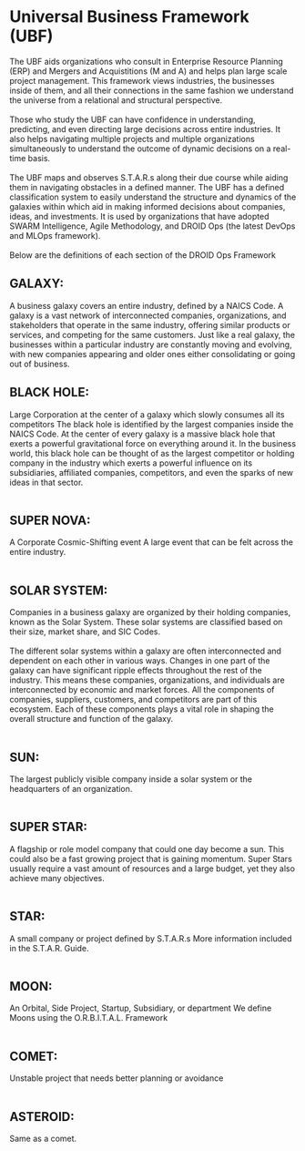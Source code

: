 # Universal Business Framework (UBF)
The UBF aids organizations who consult in Enterprise Resource Planning (ERP) and Mergers and Acquistitions (M and A) and helps plan large scale project management. This framework views industries, the businesses inside of them, and all their connections in the same fashion we understand the universe from a relational and structural perspective.
<br><br>
Those who study the UBF can have confidence in understanding, predicting, and even directing large decisions across entire industries. It also helps navigating multiple projects and multiple organizations simultaneously to understand the outcome of dynamic decisions on a real-time basis.
<br><br>
The UBF maps and observes S.T.A.R.s along their due course while aiding them in navigating obstacles in a defined manner. The UBF has a defined classification system to easily understand the structure and dynamics of the galaxies within which aid in making informed decisions about companies, ideas, and investments. It is used by organizations that have adopted SWARM Intelligence, Agile Methodology, and DROID Ops (the latest DevOps and MLOps framework).
<br><br>
Below are the definitions of each section of the DROID Ops Framework
<br>
## GALAXY:
A business galaxy covers an entire industry, defined by a NAICS Code. A galaxy is a vast network of interconnected companies, organizations, and stakeholders that operate in the same industry, offering similar products or services, and competing for the same customers. Just like a real galaxy, the businesses within a particular industry are constantly moving and evolving, with new companies appearing and older ones either consolidating or going out of business.
<br>
## BLACK HOLE:
Large Corporation at the center of a galaxy which slowly consumes all its competitors
The black hole is identified by the largest companies inside the NAICS Code.
At the center of every galaxy is a massive black hole that exerts a powerful gravitational force on everything around it. In the business world, this black hole can be thought of as the largest competitor or holding company in the industry which exerts a powerful influence on its subsidiaries, affiliated companies, competitors, and even the sparks of new ideas in that sector.
<br><br>
## SUPER NOVA:
A Corporate Cosmic-Shifting event
A large event that can be felt across the entire industry.
<br><br>
## SOLAR SYSTEM:
Companies in a business galaxy are organized by their holding companies, known as the Solar System. These solar systems are classified based on their size, market share, and SIC Codes. 
<br><br>
The different solar systems within a galaxy are often interconnected and dependent on each other in various ways. Changes in one part of the galaxy can have significant ripple effects throughout the rest of the industry. This means these companies, organizations, and individuals are interconnected by economic and market forces. All the components of companies, suppliers, customers, and competitors are part of this ecosystem. Each of these components plays a vital role in shaping the overall structure and function of the galaxy.
<br><br>
## SUN:
The largest publicly visible company inside a solar system or the headquarters of an organization.
<br><br>
## SUPER STAR:
A flagship or role model company that could one day become a sun. This could also be a fast growing project that is gaining momentum. Super Stars usually require a vast amount of resources and a large budget, yet they also achieve many objectives.
<br><br>
## STAR:
A small company or project defined by S.T.A.R.s More information included in the S.T.A.R. Guide.
<br><br>
## MOON:
An Orbital, Side Project, Startup, Subsidiary, or department
We define Moons using the O.R.B.I.T.A.L. Framework
<br><br>
## COMET:
Unstable project that needs better planning or avoidance
<br><br>
## ASTEROID:
Same as a comet.